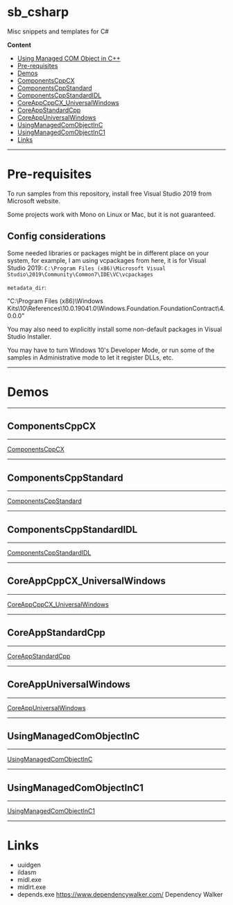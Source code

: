 # sb_csharp

Misc snippets and templates for C#

**Content**

- [Using Managed COM Object in C++](#using-managed-com-object-in-c)
- [Pre-requisites](#pre-requisites)
- [Demos](#demos)
 - [ComponentsCppCX](#componentscppcx)
 - [ComponentsCppStandard](#componentscppstandard)
 - [ComponentsCppStandardIDL](#componentscppstandardidl)
 - [CoreAppCppCX_UniversalWindows](#coreappcppcx-universalwindows)
 - [CoreAppStandardCpp](#coreappstandardcpp)
 - [CoreAppUniversalWindows](#coreappuniversalwindows)
 - [UsingManagedComObjectInC](#usingmanagedcomobjectInc)
 - [UsingManagedComObjectInC1](#usingmanagedcomobjectinc1)
- [Links](#links)

---

# Pre-requisites

To run samples from this repository, install free Visual Studio 2019 from Microsoft website.

Some projects work with Mono on Linux or Mac, but it is not guaranteed.

## Config considerations

Some needed libraries or packages might be in different place on your system, for example,
I am using vcpackages from here, it is for Visual Studio 2019:
`C:\Program Files (x86)\Microsoft Visual Studio\2019\Community\Common7\IDE\VC\vcpackages`

`metadata_dir`:

"C:\Program Files (x86)\Windows Kits\10\References\10.0.19041.0\Windows.Foundation.FoundationContract\4.0.0.0"

You may also need to explicitly install some non-default packages in Visual Studio Installer.

You may have to turn Windows 10's Developer Mode, or run some of the samples in Administrative
mode to let it register DLLs, etc.

---

# Demos

---

## ComponentsCppCX

---

[ComponentsCppCX](ComponentsCppCX/)

---

## ComponentsCppStandard

---

[ComponentsCppStandard](ComponentsCppStandard/)

---

## ComponentsCppStandardIDL

---

[ComponentsCppStandardIDL](ComponentsCppStandardIDL/)

---

## CoreAppCppCX_UniversalWindows

---

[CoreAppCppCX_UniversalWindows](CoreAppCppCX_UniversalWindows/)

---

## CoreAppStandardCpp

---

[CoreAppStandardCpp](CoreAppStandardCpp/)

---

## CoreAppUniversalWindows

---

[CoreAppUniversalWindows](CoreAppUniversalWindows/)

---

## UsingManagedComObjectInC

---

[UsingManagedComObjectInC](UsingManagedComObjectInC/)

---

## UsingManagedComObjectInC1

---

[UsingManagedComObjectInC1](UsingManagedComObjectInC1/)

---

# Links

- uuidgen
- ildasm
- midl.exe
- midlrt.exe
- depends.exe https://www.dependencywalker.com/  Dependency Walker
